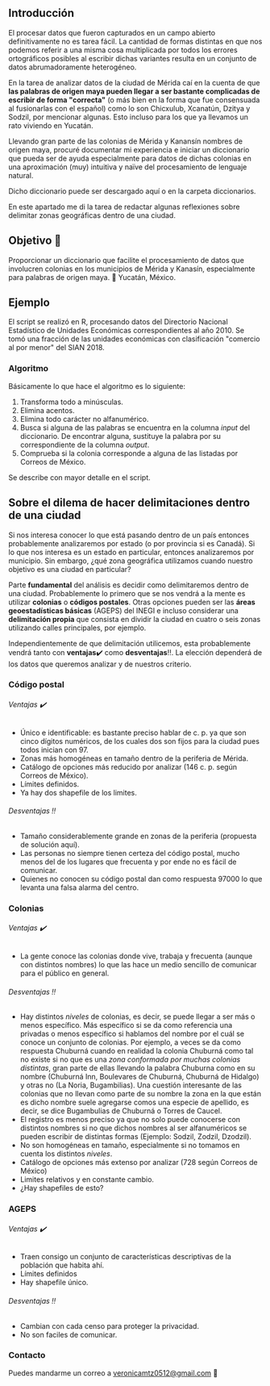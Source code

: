 ## Introducción

El procesar datos que fueron capturados en un campo abierto definitivamente no es tarea fácil. La cantidad de formas distintas en que nos podemos referir a una misma cosa multiplicada por todos los errores ortográficos posibles al escribir dichas variantes resulta en un conjunto de datos abrumadoramente heterogéneo.

En la tarea de analizar datos de la ciudad de Mérida caí en la cuenta de que **las palabras de origen maya pueden llegar a ser bastante complicadas de escribir de forma "correcta"** (o más bien en la forma que fue consensuada al fusionarlas con el español) como lo son Chicxulub, Xcanatún, Dzitya y Sodzil, por mencionar algunas. Esto incluso para los que ya llevamos un rato viviendo en Yucatán. 

Llevando gran parte de las colonias de Mérida y Kanansín nombres de origen maya, procuré documentar mi experiencia e iniciar un diccionario que pueda ser de ayuda especialmente para datos de dichas colonias en una aproximación (muy) intuitiva y naïve del procesamiento de lenguaje natural.

Dicho diccionario puede ser descargado aquí o en la carpeta diccionarios.

En este apartado me di la tarea de redactar algunas reflexiones sobre delimitar zonas geográficas dentro de una ciudad.

## Objetivo :triangular_flag_on_post:

Proporcionar un diccionario que facilite el procesamiento de datos que involucren colonias en los municipios de Mérida y Kanasín, especialmente para palabras de origen maya.
:round_pushpin: Yucatán, México.

## Ejemplo 

El script se realizó en R, procesando datos del Directorio Nacional Estadístico de Unidades Económicas correspondientes al año 2010. Se tomó una fracción de las unidades económicas con clasificación "comercio al por menor" del SIAN 2018.
### Algoritmo

Básicamente lo que hace el algoritmo es lo siguiente:

1. Transforma todo a minúsculas.
1. Elimina acentos.
1. Elimina todo carácter no alfanumérico.
1. Busca si alguna de las palabras se encuentra en la columna *input* del diccionario. De encontrar alguna, sustituye la palabra por su correspondiente de la columna *output*.
1. Comprueba si la colonia corresponde a alguna de las listadas por Correos de México.

Se describe con mayor detalle en el script.

## Sobre el dilema de hacer delimitaciones dentro de una ciudad

Si nos interesa conocer lo que está pasando dentro de un país entonces probablemente analizaremos por estado (o por provincia si es Canadá). Si lo que nos interesa es un estado en particular, entonces analizaremos por municipio. Sin embargo, ¿qué zona geográfica utilizamos cuando nuestro objetivo es una ciudad en particular?

Parte **fundamental** del análisis es decidir como delimitaremos dentro de una ciudad. Probablemente lo primero que se nos vendrá a la mente es utilizar **colonias** o **códigos postales**. Otras opciones pueden ser las **áreas geoestadísticas básicas** (AGEPS) del INEGI e incluso considerar una **delimitación propia** que consista en dividir la ciudad en cuatro o seis zonas utilizando calles principales, por ejemplo.

Independientemente de que delimitación utilicemos, esta probablemente vendrá tanto con **ventajas**:heavy_check_mark: como **desventajas**:bangbang:. La elección dependerá de los datos que queremos analizar y de nuestros criterio.

### Código postal
###### Ventajas :heavy_check_mark:
- Único e identificable: es bastante preciso hablar de c. p. ya que son cinco dígitos numéricos, de los cuales dos son fijos para la ciudad pues todos inician con 97.
- Zonas más homogéneas en tamaño dentro de la periferia de Mérida.
- Catálogo de opciones más reducido por analizar (146 c. p. según Correos de México).
- Límites definidos.
- Ya hay dos shapefile de los limites.

###### Desventajas :bangbang:
- Tamaño considerablemente grande en zonas de la periferia (propuesta de solución aquí).
- Las personas no siempre tienen certeza del código postal, mucho menos del de los lugares que frecuenta y por ende no es fácil de comunicar.
- Quienes no conocen su código postal dan como respuesta 97000 lo que levanta una falsa alarma del centro.

### Colonias
###### Ventajas :heavy_check_mark:
- La gente conoce las colonias donde vive, trabaja y frecuenta (aunque con distintos nombres) lo que las hace un medio sencillo de comunicar para el público en general.

###### Desventajas :bangbang:
- Hay distintos *niveles* de colonias, es decir, se puede llegar a ser más o menos específico. Más específico si se da como referencia una privadas o menos específico si hablamos del nombre por el cuál se conoce un conjunto de colonias. Por ejemplo, a veces se da como respuesta Chuburná cuando en realidad la colonia Chuburná como tal no existe si no que es una *zona conformada por muchas colonias distintas*, gran parte de ellas llevando la palabra Chuburna como en su nombre (Chuburná Inn, Boulevares de Chuburná, Chuburná de Hidalgo) y otras no (La Noria, Bugambilias). Una cuestión interesante de las colonias que no llevan como parte de su nombre la zona en la que están es dicho nombre suele agregarse comos una especie de apellido, es decir, se dice Bugambulias de Chuburná o Torres de Caucel.
- El registro es menos preciso ya que no solo puede conocerse con distintos nombres si no que dichos nombres al ser alfanuméricos se pueden escribir de distintas formas (Ejemplo: Sodzil, Zodzil, Dzodzil).
- No son homogéneas en tamaño, especialmente si no tomamos en cuenta los distintos *niveles*.
- Catálogo de opciones más extenso por analizar (728 según Correos de México)
- Limites relativos y en constante cambio.
- ¿Hay shapefiles de esto?

### AGEPS
###### Ventajas :heavy_check_mark:
- Traen consigo un conjunto de características descriptivas de la población que habita ahí.
- Límites definidos
- Hay shapefile único.

###### Desventajas :bangbang:
- Cambian con cada censo para proteger la privacidad.
- No son faciles de comunicar.

### Contacto
Puedes mandarme un correo a veronicamtz0512@gmail.com :hatching_chick:

